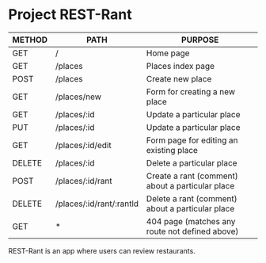 # Project REST-Rant
| METHOD | PATH | PURPOSE|
| ------ | ---- | ------ |
| GET | / | Home page|
| GET | /places | Places index page | 
| POST| /places | Create new place |
| GET |/places/new | Form for creating a new place |
| GET |/places/:id | Update a particular place |
| PUT |/places/:id | Update a particular place |
| GET |/places/:id/edit | Form page for editing an existing place |
| DELETE | /places/:id | Delete a particular place |
| POST | /places/:id/rant | Create a rant (comment) about a particular place |
| DELETE | /places/:id/rant/:rantld | Delete a rant (comment) about a particular place |
| GET | * | 404 page (matches any route not defined above) |

REST-Rant is an app where users can review restaurants.
